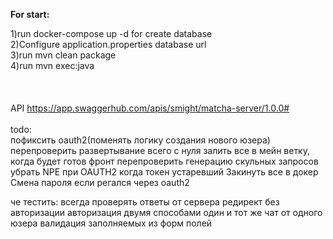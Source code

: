 <b>For start:</b><br>

1)run docker-compose up -d for create database <br>
2)Configure application.properties database url <br>
3)run mvn clean package <br>
4)run mvn exec:java <br>
<br><br><br>
API https://app.swaggerhub.com/apis/smight/matcha-server/1.0.0#<br>
<br>
todo:<br>
пофиксить oauth2(поменять логику создания нового юзера)
перепроверить развертывание всего с нуля
залить все в мейн ветку, когда будет готов фронт
перепроверить генерацию скульных запросов
убрать NPE при OAUTH2 когда токен устаревший
Закинуть все в докер
Смена пароля если регался через oauth2


че тестить:
всегда проверять ответы от сервера
редирект без авторизации
авторизация двумя способами
один и тот же чат от одного юзера
валидация заполняемых из форм полей

